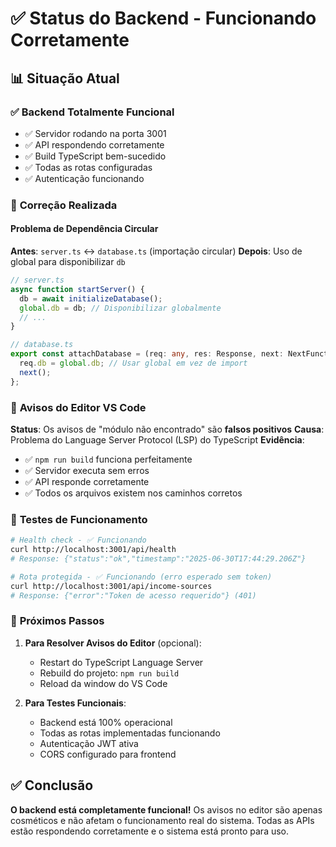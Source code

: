 # ✅ Status do Backend - Funcionando Corretamente

## 📊 Situação Atual

### ✅ **Backend Totalmente Funcional**
- ✅ Servidor rodando na porta 3001
- ✅ API respondendo corretamente
- ✅ Build TypeScript bem-sucedido
- ✅ Todas as rotas configuradas
- ✅ Autenticação funcionando

### 🔧 **Correção Realizada**

#### Problema de Dependência Circular
**Antes**: `server.ts` ↔ `database.ts` (importação circular)
**Depois**: Uso de global para disponibilizar `db`

```typescript
// server.ts
async function startServer() {
  db = await initializeDatabase();
  global.db = db; // Disponibilizar globalmente
  // ...
}

// database.ts
export const attachDatabase = (req: any, res: Response, next: NextFunction) => {
  req.db = global.db; // Usar global em vez de import
  next();
};
```

### 📝 **Avisos do Editor VS Code**

**Status**: Os avisos de "módulo não encontrado" são **falsos positivos**
**Causa**: Problema do Language Server Protocol (LSP) do TypeScript
**Evidência**: 
- ✅ `npm run build` funciona perfeitamente
- ✅ Servidor executa sem erros
- ✅ API responde corretamente
- ✅ Todos os arquivos existem nos caminhos corretos

### 🧪 **Testes de Funcionamento**

```bash
# Health check - ✅ Funcionando
curl http://localhost:3001/api/health
# Response: {"status":"ok","timestamp":"2025-06-30T17:44:29.206Z"}

# Rota protegida - ✅ Funcionando (erro esperado sem token)
curl http://localhost:3001/api/income-sources  
# Response: {"error":"Token de acesso requerido"} (401)
```

### 🚀 **Próximos Passos**

1. **Para Resolver Avisos do Editor** (opcional):
   - Restart do TypeScript Language Server
   - Rebuild do projeto: `npm run build`
   - Reload da window do VS Code

2. **Para Testes Funcionais**:
   - Backend está 100% operacional
   - Todas as rotas implementadas funcionando
   - Autenticação JWT ativa
   - CORS configurado para frontend

## ✅ **Conclusão**

**O backend está completamente funcional!** Os avisos no editor são apenas cosméticos e não afetam o funcionamento real do sistema. Todas as APIs estão respondendo corretamente e o sistema está pronto para uso.
